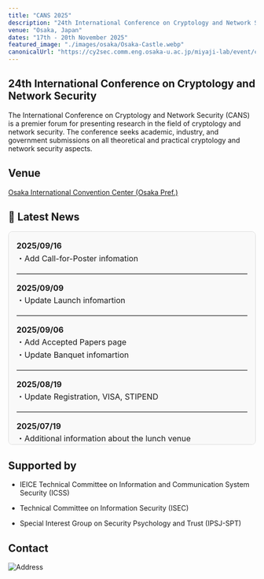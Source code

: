 ```yaml
---
title: "CANS 2025"
description: "24th International Conference on Cryptology and Network Security in Osaka, Japan"
venue: "Osaka, Japan"
dates: "17th - 20th November 2025"
featured_image: "./images/osaka/Osaka-Castle.webp"
canonicalUrl: "https://cy2sec.comm.eng.osaka-u.ac.jp/miyaji-lab/event/cans2025/index.html"
---
```


## 24th International Conference on Cryptology and Network Security

The International Conference on Cryptology and Network Security (CANS) is a premier forum for presenting research in the field of cryptology and network security. The conference seeks academic, industry, and government submissions on all theoretical and practical cryptology and network security aspects.

## Venue

[Osaka International Convention Center (Osaka Pref.)](/venue)


## 📰 Latest News

<div style="max-height: 400px; overflow-y: auto; padding: 1rem; border: 1px solid #ddd; background-color: #f9f9f9; border-radius: 8px; font-size: 1rem; line-height: 1.6;">
<ul style="list-style: none; padding-left: 0; margin: 0;">
  <li>
    <strong>2025/09/16</strong><br>
    ・Add Call-for-Poster infomation
  </li>
  <hr style="border: none; border-top: 1px solid #ccc; margin: 1em 0;">

  <li>
    <strong>2025/09/09</strong><br>
    ・Update Launch infomartion
  </li>
  <hr style="border: none; border-top: 1px solid #ccc; margin: 1em 0;">

  <li>
    <strong>2025/09/06</strong><br>
    ・Add Accepted Papers page<br>
    ・Update Banquet infomartion
  </li>
  <hr style="border: none; border-top: 1px solid #ccc; margin: 1em 0;">

  <li>
    <strong>2025/08/19</strong><br>
    ・Update Registration, VISA, STIPEND
  </li>
  <hr style="border: none; border-top: 1px solid #ccc; margin: 1em 0;">

  <li>
    <strong>2025/07/19</strong><br>
    ・Additional information about the lunch venue
  </li>
  <hr style="border: none; border-top: 1px solid #ccc; margin: 1em 0;">

  <li>
    <strong>2025/06/04</strong><br>
    ・Add sponsors
  </li>
  <hr style="border: none; border-top: 1px solid #ccc; margin: 1em 0;">

  <li>
    <strong>2025/04/20</strong><br>
    ・Deadline has been changed.<br>
    ・The overall web page has been updated.
  </li>
  <hr style="border: none; border-top: 1px solid #ccc; margin: 1em 0;">

  <li>
    <strong>2025/03/04</strong><br>
    ・Add PC committee<br>
    ・Add Submission page
  </li>
  <hr style="border: none; border-top: 1px solid #ccc; margin: 1em 0;">
  
  <li>
    <strong>2025/02/22</strong><br>
    ・Add sponsors<br>
    ・Add Banquet information
  </li>
  <hr style="border: none; border-top: 1px solid #ccc; margin: 1em 0;">

  <li>
    <strong>2025/02/11</strong><br>
    ・Add STIPEND
  </li>
  <hr style="border: none; border-top: 1px solid #ccc; margin: 1em 0;">

  <li>
    <strong>2024/11/07</strong><br>
    ・Update Committee
  </li>
  <hr style="border: none; border-top: 1px solid #ccc; margin: 1em 0;">

  <li>
    <strong>2024/10/01</strong><br>
    ・First Commit
  </li>
</ul>
</div>

## Supported by
- IEICE Technical Committee on Information and Communication System Security (ICSS)

- Technical Committee on Information Security (ISEC)

- Special Interest Group on Security Psychology and Trust (IPSJ-SPT)

## Contact
![Address](/images/info_addr.png)
